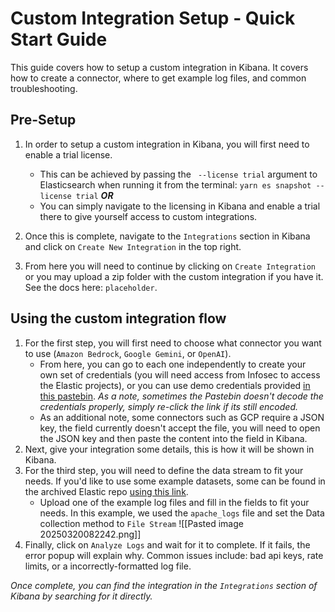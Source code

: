 # Custom Integration Setup - Quick Start Guide

This guide covers how to setup a custom integration in Kibana. It covers how to create a connector, where to get example log files, and common troubleshooting.

## Pre-Setup

1. In order to setup a custom integration in Kibana, you will first need to enable a trial license.

   - This can be achieved by passing the ` --license trial` argument to Elasticsearch when running it from the terminal: `yarn es snapshot --license trial`
     **_OR_**
   - You can simply navigate to the licensing in Kibana and enable a trial there to give yourself access to custom integrations.

2. Once this is complete, navigate to the `Integrations` section in Kibana and click on `Create New Integration` in the top right.

3. From here you will need to continue by clicking on `Create Integration` or you may upload a zip folder with the custom integration if you have it. See the docs here: `placeholder`.

## Using the custom integration flow

1. For the first step, you will first need to choose what connector you want to use (`Amazon Bedrock`, `Google Gemini`, or `OpenAI`).
   - From here, you can go to each one independently to create your own set of credentials (you will need access from Infosec to access the Elastic projects), or you can use demo credentials provided [in this pastebin](https://p.elstc.co/paste/sWLDW5oG#S3vhqS6dj2x3RUi+vMz82ZU-re9Ia7hYx47yuXEw6zw). _As a note, sometimes the Pastebin doesn't decode the credentials properly, simply re-click the link if its still encoded._
   - As an additional note, some connectors such as GCP require a JSON key, the field currently doesn't accept the file, you will need to open the JSON key and then paste the content into the field in Kibana.
2. Next, give your integration some details, this is how it will be shown in Kibana.
3. For the third step, you will need to define the data stream to fit your needs. If you'd like to use some example datasets, some can be found in the archived Elastic repo [using this link](https://github.com/elastic/examples/tree/master/Common%20Data%20Formats/apache_logs).
   - Upload one of the example log files and fill in the fields to fit your needs. In this example, we used the `apache_logs` file and set the Data collection method to `File Stream` ![[Pasted image 20250320082242.png]]
4. Finally, click on `Analyze Logs` and wait for it to complete. If it fails, the error popup will explain why. Common issues include: bad api keys, rate limits, or a incorrectly-formatted log file.

_Once complete, you can find the integration in the `Integrations` section of Kibana by searching for it directly._
